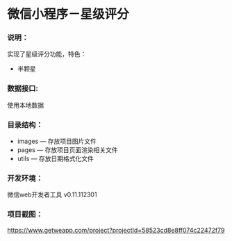 # 微信小程序－星级评分

### 说明：

实现了星级评分功能，特色：
- 半颗星

### 数据接口:

使用本地数据

### 目录结构：

- images — 存放项目图片文件
- pages — 存放项目页面渲染相关文件
- utils — 存放日期格式化文件

### 开发环境：

微信web开发者工具 v0.11.112301

### 项目截图：

https://www.getweapp.com/project?projectId=58523cd8e8ff074c22472f79

